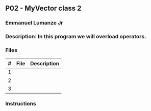 ## P02 - MyVector class 2
### Emmanuel Lumanze Jr
### Description: In this program we will overload operators.

 
### Files

|   #   | File            | Description                                        |
| :---: | --------------- | -------------------------------------------------- |
|   1   |                 |                                                    |
|   2   |                 |                                                    |
|   3   |                 |                                                    |

### Instructions
